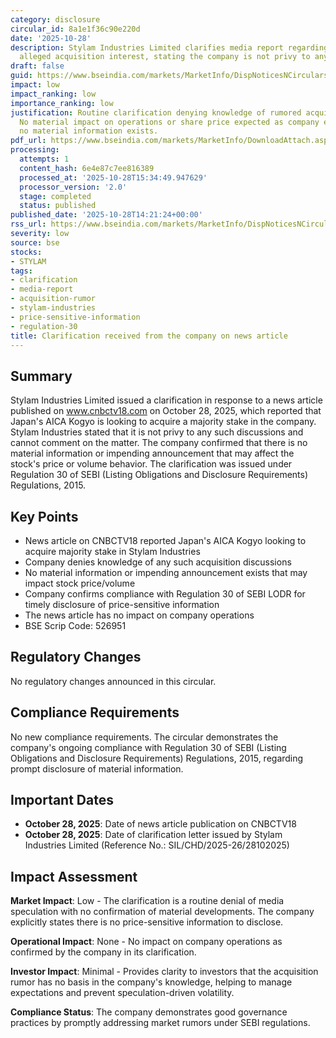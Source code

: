 ```yaml
---
category: disclosure
circular_id: 8a1e1f36c90e220d
date: '2025-10-28'
description: Stylam Industries Limited clarifies media report regarding AICA Kogyo's
  alleged acquisition interest, stating the company is not privy to any such discussions.
draft: false
guid: https://www.bseindia.com/markets/MarketInfo/DispNoticesNCirculars.aspx?Noticeid={4B27930B-752B-443E-925D-A5A8E480AAA9}&noticeno=20251028-45&dt=10/28/2025&icount=45&totcount=52&flag=0
impact: low
impact_ranking: low
importance_ranking: low
justification: Routine clarification denying knowledge of rumored acquisition discussions.
  No material impact on operations or share price expected as company explicitly states
  no material information exists.
pdf_url: https://www.bseindia.com/markets/MarketInfo/DownloadAttach.aspx?id=20251028-45&attachedId=0b098ea4-f3ba-4ee2-9563-d13493d05a30
processing:
  attempts: 1
  content_hash: 6e4e87c7ee816389
  processed_at: '2025-10-28T15:34:49.947629'
  processor_version: '2.0'
  stage: completed
  status: published
published_date: '2025-10-28T14:21:24+00:00'
rss_url: https://www.bseindia.com/markets/MarketInfo/DispNoticesNCirculars.aspx?Noticeid={4B27930B-752B-443E-925D-A5A8E480AAA9}&noticeno=20251028-45&dt=10/28/2025&icount=45&totcount=52&flag=0
severity: low
source: bse
stocks:
- STYLAM
tags:
- clarification
- media-report
- acquisition-rumor
- stylam-industries
- price-sensitive-information
- regulation-30
title: Clarification received from the company on news article
---
```


## Summary

Stylam Industries Limited issued a clarification in response to a news article published on www.cnbctv18.com on October 28, 2025, which reported that Japan's AICA Kogyo is looking to acquire a majority stake in the company. Stylam Industries stated that it is not privy to any such discussions and cannot comment on the matter. The company confirmed that there is no material information or impending announcement that may affect the stock's price or volume behavior. The clarification was issued under Regulation 30 of SEBI (Listing Obligations and Disclosure Requirements) Regulations, 2015.

## Key Points

- News article on CNBCTV18 reported Japan's AICA Kogyo looking to acquire majority stake in Stylam Industries
- Company denies knowledge of any such acquisition discussions
- No material information or impending announcement exists that may impact stock price/volume
- Company confirms compliance with Regulation 30 of SEBI LODR for timely disclosure of price-sensitive information
- The news article has no impact on company operations
- BSE Scrip Code: 526951

## Regulatory Changes

No regulatory changes announced in this circular.

## Compliance Requirements

No new compliance requirements. The circular demonstrates the company's ongoing compliance with Regulation 30 of SEBI (Listing Obligations and Disclosure Requirements) Regulations, 2015, regarding prompt disclosure of material information.

## Important Dates

- **October 28, 2025**: Date of news article publication on CNBCTV18
- **October 28, 2025**: Date of clarification letter issued by Stylam Industries Limited (Reference No.: SIL/CHD/2025-26/28102025)

## Impact Assessment

**Market Impact**: Low - The clarification is a routine denial of media speculation with no confirmation of material developments. The company explicitly states there is no price-sensitive information to disclose.

**Operational Impact**: None - No impact on company operations as confirmed by the company in its clarification.

**Investor Impact**: Minimal - Provides clarity to investors that the acquisition rumor has no basis in the company's knowledge, helping to manage expectations and prevent speculation-driven volatility.

**Compliance Status**: The company demonstrates good governance practices by promptly addressing market rumors under SEBI regulations.